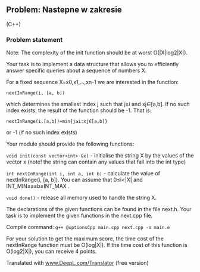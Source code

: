 ## Problem: Nastepne w zakresie
(C++)
### Problem statement
Note: The complexity of the init function should be at worst O(|X|log2|X|).

Your task is to implement a data structure that allows you to efficiently answer specific queries about a sequence of numbers X.

For a fixed sequence X=x0,x1,...,xn-1 we are interested in the function:
```
nextInRange(i, [a, b])
```
which determines the smallest index j such that j≥i and xj∈[a,b]. If no such index exists, the result of the function should be -1.
That is:
```
nextInRange(i,[a,b])=min{j≥i:xj∈[a,b]}
```
or -1 (if no such index exists)

Your module should provide the following functions:

`void init(const vector<int> &x)` - initialise the string X by the values of the vector x (note! the string can contain any values that fall into the int type)

`int nextInRange(int i, int a, int b)` - calculate the value of nextInRange(i, [a, b]). You can assume that 0≤i<|X| and INT_MIN≤a≤b≤INT_MAX .

`void done()` - release all memory used to handle the string X.

The declarations of the given functions can be found in the file next.h. Your task is to implement the given functions in the next.cpp file.

Compile command: `g++ @optionsCpp main.cpp next.cpp -o main.e`

For your solution to get the maximum score, the time cost of the nextInRange function must be O(log|X|). If the time cost of this function is O(log2|X|), you can receive 4 points.

Translated with www.DeepL.com/Translator (free version)